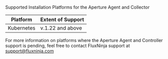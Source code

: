 Supported Installation Platforms for the Aperture Agent and Collector

| Platform   | Extent of Support |
| ---------- | ----------------- |
| Kubernetes | v.1.22 and above  |

For more information on platforms where the Aperture Agent and Controller
support is pending, feel free to contact FluxNinja support at
support@fluxninja.com
